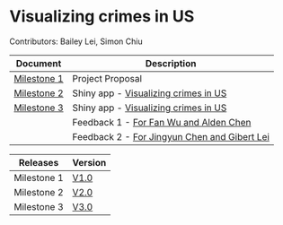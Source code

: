 # Visualizing crimes in US

Contributors: Bailey Lei, Simon Chiu

| Document | Description |
|-|-|
| [Milestone 1](../master/Proposal.md) | Project Proposal |
| [Milestone 2](../master/docs/Milestone2.md) | Shiny app - [Visualizing crimes in US](https://baileylei.shinyapps.io/VisualizingCrimeUS/) |
| [Milestone 3](../master/docs/Milestone3.md) | Shiny app - [Visualizing crimes in US](https://baileylei.shinyapps.io/VisualizingCrimeUS/) |
|  | Feedback 1 - [For Fan Wu and Alden Chen](https://github.com/UBC-MDS/DSCI532_violent_crime_app/issues/24) |
|  | Feedback 2 - [For Jingyun Chen and Gibert Lei](https://github.com/UBC-MDS/DSCI_532_Mental_Health_Analyzer/issues/9) |

| Releases | Version|
|-|-|
| Milestone 1 | [V1.0](https://github.com/UBC-MDS/DSCI_532_Crime_Blei7_simchi/releases/tag/v1.1)
| Milestone 2 | [V2.0](https://github.com/UBC-MDS/DSCI_532_Crime_Blei7_simchi/releases/tag/v2.0)
| Milestone 3 | [V3.0](https://github.com/UBC-MDS/DSCI_532_Crime_Blei7_simchi/releases/tag/v3.0)

